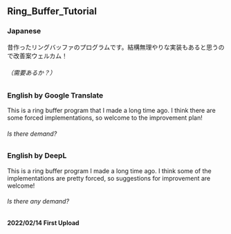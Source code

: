 ## Ring_Buffer_Tutorial
### Japanese
昔作ったリングバッファのプログラムです。結構無理やりな実装もあると思うので改善案ウェルカム！
###### （需要あるか？）

### English by Google Translate
This is a ring buffer program that I made a long time ago.
I think there are some forced implementations, so welcome to the improvement plan!
###### Is there demand?

### English by DeepL
This is a ring buffer program I made a long time ago.
I think some of the implementations are pretty forced, so suggestions for improvement are welcome!
###### Is there any demand?

#### 2022/02/14 First Upload
